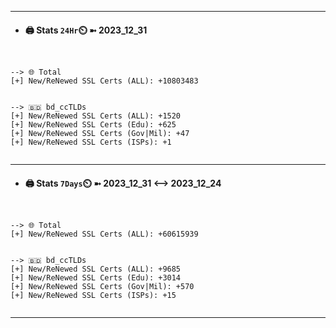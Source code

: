 

---
- #### 🖨️ **Stats** `24Hr`⏲️ ➼ 2023_12_31
```console


--> 🌐 Total
[+] New/ReNewed SSL Certs (ALL): +10803483


--> 🇧🇩 bd_ccTLDs
[+] New/ReNewed SSL Certs (ALL): +1520
[+] New/ReNewed SSL Certs (Edu): +625
[+] New/ReNewed SSL Certs (Gov|Mil): +47
[+] New/ReNewed SSL Certs (ISPs): +1


```

---
- #### 🖨️ **Stats** `7Days`⏲️ ➼ 2023_12_31 <--> 2023_12_24
```console


--> 🌐 Total
[+] New/ReNewed SSL Certs (ALL): +60615939


--> 🇧🇩 bd_ccTLDs
[+] New/ReNewed SSL Certs (ALL): +9685
[+] New/ReNewed SSL Certs (Edu): +3014
[+] New/ReNewed SSL Certs (Gov|Mil): +570
[+] New/ReNewed SSL Certs (ISPs): +15


```

---

